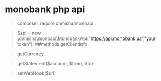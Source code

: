 # monobank php api

>composer require dnmisha/monoapi

>$api = new \dnmisha\monoapi\MonobankApi("https://api.monobank.ua","your token");
##methods
>getClientInfo

>getCurrency

>getStatement($account, $from, $to)

>setWebHook($url)


